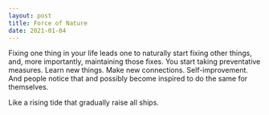 ```yaml
---
layout: post
title: Force of Nature
date: 2021-01-04
---
```


Fixing one thing in your life leads one to naturally start fixing other things, and, more importantly, maintaining those fixes. You start taking preventative measures. Learn new things. Make new connections. Self-improvement. And people notice that and possibly become inspired to do the same for themselves.

Like a rising tide that gradually raise all ships.
